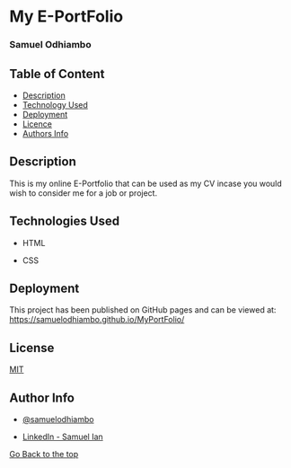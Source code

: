 
# My E-PortFolio

### Samuel Odhiambo

## Table of Content

+ [Description](#description)
+ [Technology Used](#technologies-used)
+ [Deployment](#deployment)
+ [Licence](#licence)
+ [Authors Info](#author-Info)

## Description
This is my online E-Portfolio that can be used as my CV incase you would wish to consider me for a job or project.

## Technologies Used

* HTML 

* CSS

## Deployment

This project has been published on GitHub pages and can be viewed at:
https://samuelodhiambo.github.io/MyPortFolio/


## License

[MIT](https://github.com/samuelodhiambo/MyPortFolio/blob/main/LICENSE)

## Author Info

- [@samuelodhiambo](https://www.github.com/samuelodhiambo)

- [LinkedIn - Samuel Ian](https://linkedin.com/in/osamwelian3/)

[Go Back to the top](#my-e-portfolio)

